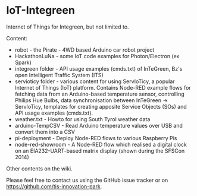 IoT-Integreen
=============

Internet of Things for Integreen, but not limited to.

Content:

- robot - the Pirate - 4WD based Arduino car robot project
- HackathonLuNa - some IoT code examples for Photon/Electron (ex Spark)
- integreen folder - API usage examples (cmds.txt) of InTeGreen, Bz's open
  Intelligent Traffic System (ITS)
- servioticy folder - various content for using ServIoTicy, a popular Internet
  of Things (IoT) platform. Contains Node-RED example flows for fetching data
  from an Arduino-based temperature sensor, controlling Philips Hue Bulbs, data
  synchronisation between InTeGreen -> ServIoTicy, templates for creating apposite
  Service Objects (SOs) and API usage examples (cmds.txt).
- weather.txt - Howto for using South Tyrol weather data
- arduino-TempCSV - Read Arduino temperature values over USB and convert them into a CSV
- pi-deployment - Deploy Node-RED flows to various Raspberry Pis
- node-red-showroom - A Node-RED flow which realised a digital clock on an
  EIA232-UART-based matrix display (shown during the SFSCon 2014)

Other contents on the wiki.

Please feel free to contact us using the GitHub issue tracker or on
https://github.com/tis-innovation-park.
